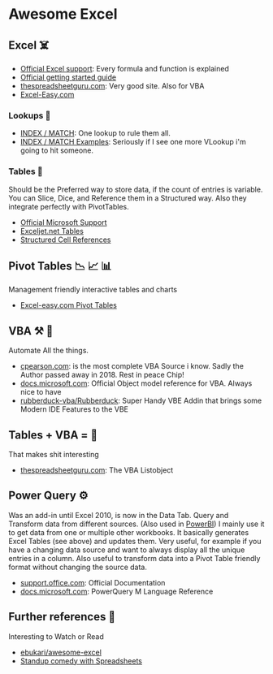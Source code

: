 # Awesome Excel

## Excel :skull_and_crossbones:

- [Official Excel support](https://support.office.com/en-us/excel): Every formula and function is explained
- [Official getting started guide](https://support.office.com/en-us/article/excel-for-windows-training-9bc05390-e94c-46af-a5b3-d7c22f6990bb?ui=en-US&rs=en-US&ad=US)
- [thespreadsheetguru.com](https://www.thespreadsheetguru.com/): Very good site. Also for VBA
- [Excel-Easy.com](https://www.excel-easy.com/)

### Lookups :magnet:

- [INDEX / MATCH](https://exceljet.net/index-and-match): One lookup to rule them all.
- [INDEX / MATCH Examples](https://www.excel-easy.com/examples/index-match.html): Seriously if I see one more VLookup i'm going to hit someone.

### Tables :nut_and_bolt:

Should be the Preferred way to store data, if the count of entries is variable.
You can Slice, Dice, and Reference them in a Structured way.
Also they integrate perfectly with PivotTables.

- [Official Microsoft Support](https://support.office.com/en-us/article/overview-of-excel-tables-7ab0bb7d-3a9e-4b56-a3c9-6c94334e492c)
- [Exceljet.net Tables](https://exceljet.net/excel-tables)
- [Structured Cell References](https://support.office.com/en-us/article/using-structured-references-with-excel-tables-f5ed2452-2337-4f71-bed3-c8ae6d2b276e)

## Pivot Tables :chart_with_downwards_trend: :chart_with_upwards_trend: :bar_chart:

Management friendly interactive tables and charts

- [Excel-easy.com Pivot Tables](https://www.excel-easy.com/data-analysis/pivot-tables.html)

## VBA :hammer_and_pick: :fire_extinguisher:

Automate All the things.

- [cpearson.com](http://www.cpearson.com/excel/ExcelPages.htm): is the most complete VBA Source i know. Sadly the Author passed away in 2018. Rest in peace Chip!
- [docs.microsoft.com](https://docs.microsoft.com/en-us/office/vba/api/overview/excel): Official Object model reference for VBA. Always nice to have
- [rubberduck-vba/Rubberduck](https://github.com/rubberduck-vba/Rubberduck): Super Handy VBE Addin that brings some Modern IDE Features to the VBE

## Tables + VBA = :sparkling_heart:

That makes shit interesting

- [thespreadsheetguru.com](https://www.thespreadsheetguru.com/blog/2014/6/20/the-vba-guide-to-listobject-excel-tables): The VBA Listobject

## Power Query :gear:

Was an add-in until Excel 2010, is now in the Data Tab.
Query and Transform data from different sources. (Also used in [PowerBI](https://powerbi.microsoft.com/en-us/))
I mainly use it to get data from one or multiple other workbooks.
It basically generates Excel Tables (see above) and updates them.
Very useful, for example if you have a changing data source and want to always display all the unique entries in a column.
Also useful to transform data into a Pivot Table friendly format without changing the source data.

- [support.office.com](https://support.office.com/en-us/article/power-query-overview-and-learning-ed614c81-4b00-4291-bd3a-55d80767f81d): Official Documentation
- [docs.microsoft.com](https://docs.microsoft.com/en-us/powerquery-m/): PowerQuery M Language Reference

## Further references :telescope:

Interesting to Watch or Read

- [ebukari/awesome-excel](https://github.com/ebukari/awesome-excel)
- [Standup comedy with Spreadsheets](https://www.youtube.com/watch?v=UBX2QQHlQ_I)
